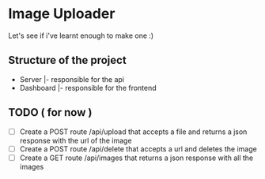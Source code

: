 # Image Uploader

Let's see if i've learnt enough to make one :)

## Structure of the project

- Server
|- responsible for the api
- Dashboard
|- responsible for the frontend

## TODO ( for now )

- [ ] Create a POST route /api/upload that accepts a file and returns a json response with the url of the image
- [ ] Create a POST route /api/delete that accepts a url and deletes the image
- [ ] Create a GET route /api/images that returns a json response with all the images